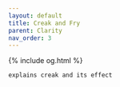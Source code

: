 ```yaml
---
layout: default
title: Creak and Fry
parent: Clarity
nav_order: 3
---
```

{% include og.html %}
```
explains creak and its effect
```
